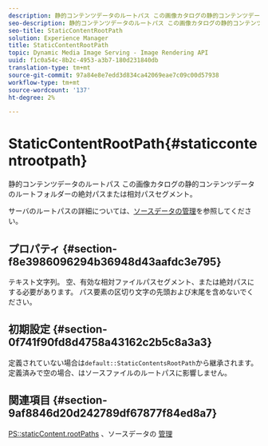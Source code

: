 ```yaml
---
description: 静的コンテンツデータのルートパス この画像カタログの静的コンテンツデータのルートフォルダーの絶対パスまたは相対パスセグメント。
seo-description: 静的コンテンツデータのルートパス この画像カタログの静的コンテンツデータのルートフォルダーの絶対パスまたは相対パスセグメント。
seo-title: StaticContentRootPath
solution: Experience Manager
title: StaticContentRootPath
topic: Dynamic Media Image Serving - Image Rendering API
uuid: f1c0a54c-8b2c-4953-a3b7-180d231840db
translation-type: tm+mt
source-git-commit: 97a84e8e7edd3d834ca42069eae7c09c00d57938
workflow-type: tm+mt
source-wordcount: '137'
ht-degree: 2%

---
```



# StaticContentRootPath{#staticcontentrootpath}

静的コンテンツデータのルートパス この画像カタログの静的コンテンツデータのルートフォルダーの絶対パスまたは相対パスセグメント。

サーバのルートパスの詳細については、[ソースデータの管理](../../../../../is-api/image-serving-api-ref/c-configuration-and-administration/c-configuration-and-administration.md#concept-1ec4d9f0e58a430cae045761f1ff9173)を参照してください。

## プロパティ {#section-f8e3986096294b36948d43aafdc3e795}

テキスト文字列。 空、有効な相対ファイルパスセグメント、または絶対パスにする必要があります。 パス要素の区切り文字の先頭および末尾を含めないでください。

## 初期設定 {#section-0f741f90fd8d4758a43162c2b5c8a3a3}

定義されていない場合は`default::StaticContentsRootPath`から継承されます。 定義済みで空の場合、はソースファイルのルートパスに影響しません。

## 関連項目 {#section-9af8846d20d242789df67877f84ed8a7}

[PS::staticContent.rootPaths](../../../../../is-api/image-catalog/image-serving-api-ref/c-image-catalog-reference/c-attributes-reference/r-staticcontentrootpath.md#reference-a2b5368d078349828d282357681bb2a5) 、ソースデータの  [管理](../../../../../is-api/image-serving-api-ref/c-configuration-and-administration/c-configuration-and-administration.md#concept-1ec4d9f0e58a430cae045761f1ff9173)
